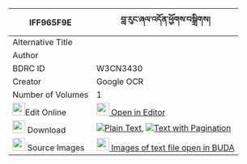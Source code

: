 |IFF965F9E|བླ་རུང་ཞལ་འདོན་ཕྱོགས་བསྒྲིགས། 
| --- | --- 
|Alternative Title |
|Author | 
|BDRC ID | W3CN3430
|Creator | Google OCR
|Number of Volumes| 1
|<img width="25" src="https://img.icons8.com/color/25/000000/edit-property.png">Edit Online| [<img width="25" src="https://avatars.githubusercontent.com/u/45091458?s=200&v=4"> Open in Editor](http://editor.openpecha.org/IFF965F9E)
|<img width="25" src="https://img.icons8.com/fluent/48/000000/download-2.png"/>  Download | [![](https://img.icons8.com/color/20/000000/txt.png)Plain Text](https://github.com/Openpecha/IFF965F9E/releases/download/v2/la_rung_shyaldon_chok_drik_plain_IFF965F9E.zip), [![](https://img.icons8.com/color/20/000000/txt.png)Text with Pagination](https://github.com/Openpecha/IFF965F9E/releases/download/v2/la_rung_shyaldon_chok_drik_pages_IFF965F9E.zip)
|<img width="25" src="https://img.icons8.com/plasticine/100/000000/pictures-folder.png"/>  Source Images | [<img width="25" src="https://library.bdrc.io/icons/BUDA-small.svg"> Images of text file open in BUDA](https://library.bdrc.io/show/bdr:W3CN3430)